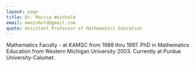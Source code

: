 ```yaml
---
layout: page
title: Dr. Marcia Weinhold
email: mweinhold@gmail.com
quote: Assistant Professor of Mathematics Education
---
```

Mathematics Faculty - at KAMSC from 1988 thru 1997.
PhD in Mathematics Education from Western Michigan University 2003.
Currently at Purdue University-Calumet.